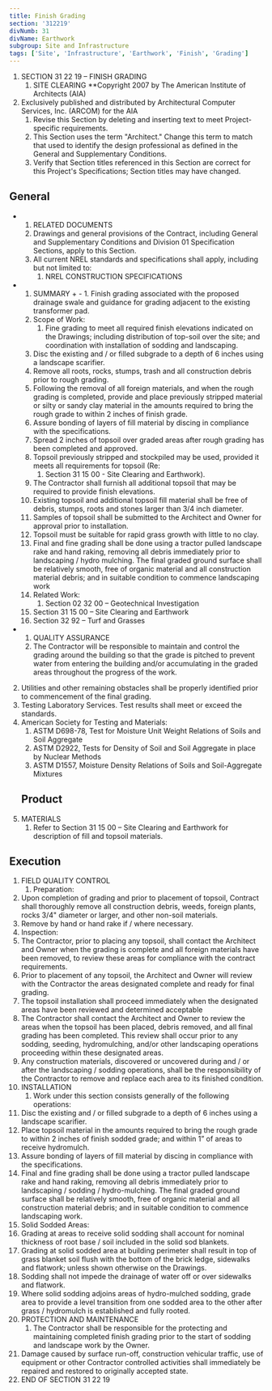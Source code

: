 ```yaml
---
title: Finish Grading
section: '312219'
divNumb: 31
divName: Earthwork
subgroup: Site and Infrastructure
tags: ['Site', 'Infrastructure', 'Earthwork', 'Finish', 'Grading']
---
```


1. SECTION 31 22 19 – FINISH GRADING
   1. SITE CLEARING **Copyright 2007 by The American Institute of Architects (AIA)
1. Exclusively published and distributed by Architectural Computer Services, Inc. (ARCOM) for the AIA
   1. Revise this Section by deleting and inserting text to meet Project-specific requirements.
   1. This Section uses the term "Architect." Change this term to match that used to identify the design professional as defined in the General and Supplementary Conditions.
   1. Verify that Section titles referenced in this Section are correct for this Project's Specifications; Section titles may have changed.

## General


* 
	1. RELATED DOCUMENTS
   1. Drawings and general provisions of the Contract, including General and Supplementary Conditions and Division 01 Specification Sections, apply to this Section.
   1. All current NREL standards and specifications shall apply, including but not limited to:
      1. NREL CONSTRUCTION SPECIFICATIONS

* 
	1. SUMMARY
		+ 
			- 
				1. Finish grading associated with the proposed drainage swale and guidance for grading adjacent to the existing transformer pad.
   1. Scope of Work:
      1. Fine grading to meet all required finish elevations indicated on the Drawings; including distribution of top-soil over the site; and coordination with installation of sodding and landscaping.
   1. Disc the existing and / or filled subgrade to a depth of 6 inches using a landscape scarifier.
   1. Remove all roots, rocks, stumps, trash and all construction debris prior to rough grading.
   1. Following the removal of all foreign materials, and when the rough grading is completed, provide and place previously stripped material or silty or sandy clay material in the amounts required to bring the rough grade to within 2 inches of finish grade.
   1. Assure bonding of layers of fill material by discing in compliance with the specifications.
   1. Spread 2 inches of topsoil over graded areas after rough grading has been completed and approved. 
   1. Topsoil previously stripped and stockpiled may be used, provided it meets all requirements for topsoil (Re:
      1. Section 31 15 00 - Site Clearing and Earthwork). 
   1. The Contractor shall furnish all additional topsoil that may be required to provide finish elevations. 
   1. Existing topsoil and additional topsoil fill material shall be free of debris, stumps, roots and stones larger than 3/4 inch diameter. 
   1. Samples of topsoil shall be submitted to the Architect and Owner for approval prior to installation. 
   1. Topsoil must be suitable for rapid grass growth with little to no clay.
   1. Final and fine grading shall be done using a tractor pulled landscape rake and hand raking, removing all debris immediately prior to landscaping / hydro mulching. The final graded ground surface shall be relatively smooth, free of organic material and all construction material debris; and in suitable condition to commence landscaping work
   1. Related Work:
      1. Section 02 32 00 – Geotechnical Investigation
   1. Section 31 15 00 – Site Clearing and Earthwork
   1. Section 32 92 – Turf and Grasses

* 
	1. QUALITY ASSURANCE
   1. The Contractor will be responsible to maintain and control the grading around the building so that the grade is pitched to prevent water from entering the building and/or accumulating in the graded areas throughout the progress of the work.
2. Utilities and other remaining obstacles shall be properly identified prior to commencement of the final grading.
3. Testing Laboratory Services. Test results shall meet or exceed the standards.
4. American Society for Testing and Materials:
	1. ASTM D698-78, Test for Moisture Unit Weight Relations of Soils and Soil Aggregate
	2. ASTM D2922, Tests for Density of Soil and Soil Aggregate in place by Nuclear Methods
	3. ASTM D1557, Moisture Density Relations of Soils and Soil-Aggregate Mixtures
   ## Product
1. MATERIALS
   1. Refer to Section 31 15 00 – Site Clearing and Earthwork for description of fill and topsoil materials.


## Execution

1. FIELD QUALITY CONTROL
   1. Preparation:
2. Upon completion of grading and prior to placement of topsoil, Contract shall thoroughly remove all construction debris, weeds, foreign plants, rocks 3/4" diameter or larger, and other non-soil materials.
3. Remove by hand or hand rake if / where necessary.
4. Inspection:
5. The Contractor, prior to placing any topsoil, shall contact the Architect and Owner when the grading is complete and all foreign materials have been removed, to review these areas for compliance with the contract requirements. 
6. Prior to placement of any topsoil, the Architect and Owner will review with the Contractor the areas designated complete and ready for final grading.
7. The topsoil installation shall proceed immediately when the designated areas have been reviewed and determined acceptable
8. The Contractor shall contact the Architect and Owner to review the areas when the topsoil has been placed, debris removed, and all final grading has been completed. This review shall occur prior to any sodding, seeding, hydromulching, and/or other landscaping operations proceeding within these designated areas.
9. Any construction materials, discovered or uncovered during and / or after the landscaping / sodding operations, shall be the responsibility of the Contractor to remove and replace each area to its finished condition.
2. INSTALLATION
   1.  Work under this section consists generally of the following operations:
2. Disc the existing and / or filled subgrade to a depth of 6 inches using a landscape scarifier.
3. Place topsoil material in the amounts required to bring the rough grade to within 2 inches of finish sodded grade; and within 1” of areas to receive hydromulch. 
4. Assure bonding of layers of fill material by discing in compliance with the specifications.
5. Final and fine grading shall be done using a tractor pulled landscape rake and hand raking, removing all debris immediately prior to landscaping / sodding / hydro-mulching. The final graded ground surface shall be relatively smooth, free of organic material and all construction material debris; and in suitable condition to commence landscaping work.
6. Solid Sodded Areas:
7. Grading at areas to receive solid sodding shall account for nominal thickness of root base / soil included in the solid sod blankets. 
8. Grading at solid sodded area at building perimeter shall result in top of grass blanket soil flush with the bottom of the brick ledge, sidewalks and flatwork; unless shown otherwise on the Drawings. 
9. Sodding shall not impede the drainage of water off or over sidewalks and flatwork. 
10. Where solid sodding adjoins areas of hydro-mulched sodding, grade area to provide a level transition from one sodded area to the other after grass / hydromulch is established and fully rooted.
3. PROTECTION AND MAINTENANCE
   1. The Contractor shall be responsible for the protecting and maintaining completed finish grading prior to the start of sodding and landscape work by the Owner. 
2. Damage caused by surface run-off, construction vehicular traffic, use of equipment or other Contractor controlled activities shall immediately be repaired and restored to originally accepted state.
1. END OF SECTION 31 22 19

